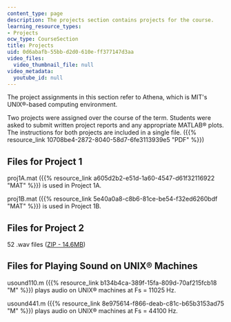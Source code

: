 ```yaml
---
content_type: page
description: The projects section contains projects for the course.
learning_resource_types:
- Projects
ocw_type: CourseSection
title: Projects
uid: 0d6abafb-55bb-d2d0-610e-ff377147d3aa
video_files:
  video_thumbnail_file: null
video_metadata:
  youtube_id: null
---
```


The project assignments in this section refer to Athena, which is MIT's UNIX®-based computing environment.

Two projects were assigned over the course of the term. Students were asked to submit written project reports and any appropriate MATLAB® plots. The instructions for both projects are included in a single file. ({{% resource_link 10708be4-2872-8040-58d7-6fe3113939e5 "PDF" %}})

Files for Project 1
-------------------

proj1A.mat ({{% resource_link a605d2b2-e51d-1a60-4547-d61f32116922 "MAT" %}}) is used in Project 1A.

proj1B.mat ({{% resource_link 5e40a0a8-c8b6-81ce-be54-f32ed6260bdf "MAT" %}}) is used in Project 1B.

Files for Project 2
-------------------

52 .wav files ([ZIP - 14.6MB](/ans7870/6/6.341/f05/projects/project2.zip))

Files for Playing Sound on UNIX® Machines
-----------------------------------------

usound110.m ({{% resource_link b134b4ca-389f-15fa-809d-70af215fcb18 "M" %}}) plays audio on UNIX® machines at Fs = 11025 Hz.

usound441.m ({{% resource_link 8e975614-f866-deab-c81c-b65b3153ad75 "M" %}}) plays audio on UNIX® machines at Fs = 44100 Hz.